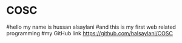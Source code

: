 # COSC
#hello my name is hussan alsaylani
#and this is my first web related programming
#my GitHub link https://github.com/halsaylani/COSC